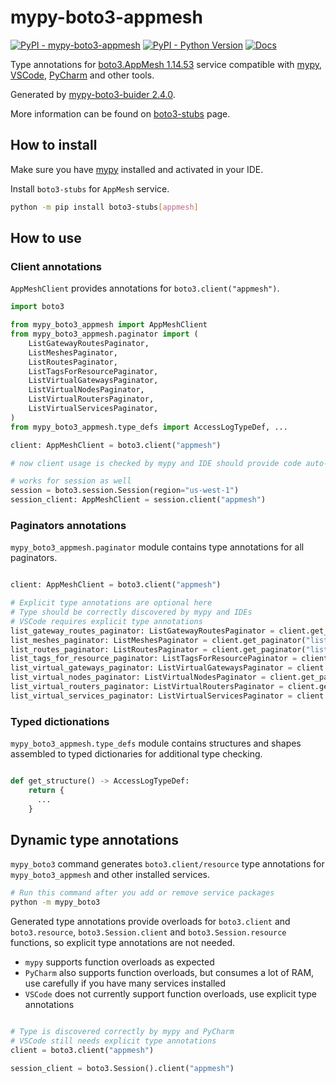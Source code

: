 # mypy-boto3-appmesh

[![PyPI - mypy-boto3-appmesh](https://img.shields.io/pypi/v/mypy-boto3-appmesh.svg?color=blue)](https://pypi.org/project/mypy-boto3-appmesh)
[![PyPI - Python Version](https://img.shields.io/pypi/pyversions/mypy-boto3-appmesh.svg?color=blue)](https://pypi.org/project/mypy-boto3-appmesh)
[![Docs](https://img.shields.io/readthedocs/mypy-boto3-builder.svg?color=blue)](https://mypy-boto3-builder.readthedocs.io/)

Type annotations for
[boto3.AppMesh 1.14.53](https://boto3.amazonaws.com/v1/documentation/api/1.14.53/reference/services/appmesh.html#AppMesh) service
compatible with [mypy](https://github.com/python/mypy), [VSCode](https://code.visualstudio.com/),
[PyCharm](https://www.jetbrains.com/pycharm/) and other tools.

Generated by [mypy-boto3-buider 2.4.0](https://github.com/vemel/mypy_boto3_builder).

More information can be found on [boto3-stubs](https://pypi.org/project/boto3-stubs/) page.

## How to install

Make sure you have [mypy](https://github.com/python/mypy) installed and activated in your IDE.

Install `boto3-stubs` for `AppMesh` service.

```bash
python -m pip install boto3-stubs[appmesh]
```

## How to use

### Client annotations

`AppMeshClient` provides annotations for `boto3.client("appmesh")`.

```python
import boto3

from mypy_boto3_appmesh import AppMeshClient
from mypy_boto3_appmesh.paginator import (
    ListGatewayRoutesPaginator,
    ListMeshesPaginator,
    ListRoutesPaginator,
    ListTagsForResourcePaginator,
    ListVirtualGatewaysPaginator,
    ListVirtualNodesPaginator,
    ListVirtualRoutersPaginator,
    ListVirtualServicesPaginator,
)
from mypy_boto3_appmesh.type_defs import AccessLogTypeDef, ...

client: AppMeshClient = boto3.client("appmesh")

# now client usage is checked by mypy and IDE should provide code auto-complete

# works for session as well
session = boto3.session.Session(region="us-west-1")
session_client: AppMeshClient = session.client("appmesh")
```

### Paginators annotations

`mypy_boto3_appmesh.paginator` module contains type annotations for all paginators.

```python

client: AppMeshClient = boto3.client("appmesh")

# Explicit type annotations are optional here
# Type should be correctly discovered by mypy and IDEs
# VSCode requires explicit type annotations
list_gateway_routes_paginator: ListGatewayRoutesPaginator = client.get_paginator("list_gateway_routes")
list_meshes_paginator: ListMeshesPaginator = client.get_paginator("list_meshes")
list_routes_paginator: ListRoutesPaginator = client.get_paginator("list_routes")
list_tags_for_resource_paginator: ListTagsForResourcePaginator = client.get_paginator("list_tags_for_resource")
list_virtual_gateways_paginator: ListVirtualGatewaysPaginator = client.get_paginator("list_virtual_gateways")
list_virtual_nodes_paginator: ListVirtualNodesPaginator = client.get_paginator("list_virtual_nodes")
list_virtual_routers_paginator: ListVirtualRoutersPaginator = client.get_paginator("list_virtual_routers")
list_virtual_services_paginator: ListVirtualServicesPaginator = client.get_paginator("list_virtual_services")
```







### Typed dictionations

`mypy_boto3_appmesh.type_defs` module contains structures and shapes assembled
to typed dictionaries for additional type checking.

```python

def get_structure() -> AccessLogTypeDef:
    return {
      ...
    }
```


## Dynamic type annotations

`mypy_boto3` command generates `boto3.client/resource` type annotations for
`mypy_boto3_appmesh` and other installed services.

```bash
# Run this command after you add or remove service packages
python -m mypy_boto3
```

Generated type annotations provide overloads for `boto3.client` and `boto3.resource`,
`boto3.Session.client` and `boto3.Session.resource` functions,
so explicit type annotations are not needed.

- `mypy` supports function overloads as expected
- `PyCharm` also supports function overloads, but consumes a lot of RAM, use carefully if you have many services installed
- `VSCode` does not currently support function overloads, use explicit type annotations

```python

# Type is discovered correctly by mypy and PyCharm
# VSCode still needs explicit type annotations
client = boto3.client("appmesh")

session_client = boto3.Session().client("appmesh")
```

